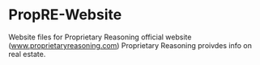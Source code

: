 # PropRE-Website
Website files for Proprietary Reasoning official website (www.proprietaryreasoning.com)
Proprietary Reasoning proivdes info on real estate.
